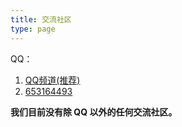 ```yaml
---
title: 交流社区
type: page
---
```


QQ：

1. [QQ频道(推荐)](https://pd.qq.com/s/56gt6r63w)
2. [653164493](https://jq.qq.com/?_wv=1027&k=njAq4knh)

**我们目前没有除 QQ 以外的任何交流社区。**

